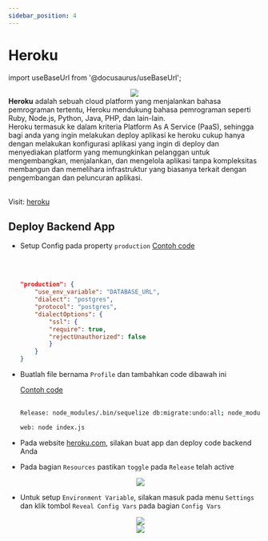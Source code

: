 ```yaml
---
sidebar_position: 4
---
```


# Heroku

import useBaseUrl from '@docusaurus/useBaseUrl';

<center>
<img src="https://www3.assets.heroku.com/assets/logo-purple-08fb38cebb99e3aac5202df018eb337c5be74d5214768c90a8198c97420e4201.svg" style={{backgroundColor: 'white', padding: 10, borderRadius: 10, width: '50%'}} />
</center>

<div style={{marginTop: 50}}>
<b>Heroku</b> adalah sebuah cloud platform yang menjalankan bahasa pemrograman tertentu, Heroku mendukung bahasa pemrograman seperti Ruby, Node.js, Python, Java, PHP, dan lain-lain.
</div>

<div style={{marginTop: 10}}>
Heroku termasuk ke dalam kriteria Platform As A Service (PaaS), sehingga bagi anda yang ingin melakukan deploy aplikasi ke heroku cukup hanya dengan melakukan konfigurasi aplikasi yang ingin di deploy dan menyediakan platform yang memungkinkan pelanggan untuk mengembangkan, menjalankan, dan mengelola aplikasi tanpa kompleksitas membangun dan memelihara infrastruktur yang biasanya terkait dengan pengembangan dan peluncuran aplikasi.
</div>

<br />

Visit: [heroku](https://www.heroku.com)

## Deploy Backend App

- Setup Config pada property `production`
  <a class="btn-example-code" href="https://github.com/demo-dumbways/ebook-code-results-stage-2-integration-backend/blob/main/config/config.json">
  Contoh code
  </a>

  <br />
  <br />

  ```json title=config/config.json
  "production": {
      "use_env_variable": "DATABASE_URL",
      "dialect": "postgres",
      "protocol": "postgres",
      "dialectOptions": {
          "ssl": {
          "require": true,
          "rejectUnauthorized": false
          }
      }
  }
  ```

- Buatlah file bernama `Profile` dan tambahkan code dibawah ini

    <a class="btn-example-code" href="https://github.com/demo-dumbways/ebook-code-results-stage-2-integration-backend/blob/main/Procfile">
  Contoh code
  </a>

  <br />
  <br />

  ```bash
  Release: node_modules/.bin/sequelize db:migrate:undo:all; node_modules/.bin/sequelize db:migrate; node_modules/.bin/sequelize db:seed:all;

  web: node index.js
  ```

- Pada website [heroku.com](heroku.com), silakan buat app dan deploy code backend Anda

- Pada bagian `Resources` pastikan `toggle` pada `Release` telah active
    <center>
    <img src={useBaseUrl('img/docs/heroku-1.png')} style={{ width: '70%'}} />
    </center>

- Untuk setup `Environment Variable`, silakan masuk pada menu `Settings` dan klik tombol `Reveal Config Vars` pada bagian `Config Vars`
    <center>
    <img src={useBaseUrl('img/docs/heroku-2.png')} style={{ width: '70%'}} />
    </center>
    <center>
    <img src={useBaseUrl('img/docs/heroku-3.png')} style={{ width: '70%'}} />
    </center>
